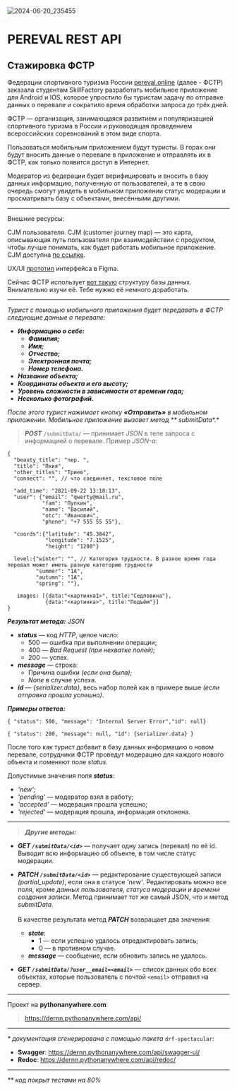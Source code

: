 ![2024-06-20_235455](https://user-images.githubusercontent.com/108303572/228615897-8bd00bcd-cd95-4a56-9783-34211fdf2780.jpg)

# PEREVAL REST API

## Стажировка ФСТР

Федерации спортивного туризма России [pereval.online](https://pereval.online)
(далее - ФСТР) заказала студентам SkillFactory разработать мобильное приложение для Android и IOS, которое упростило бы
туристам задачу по отправке данных о перевале и сократило время обработки запроса до трёх дней.

ФСТР — организация, занимающаяся развитием и популяризацией спортивного туризма в России и руководящая проведением
всероссийских соревнований в этом виде спорта.

Пользоваться мобильным приложением будут туристы. В горах они будут вносить данные о перевале в приложение и отправлять
их в ФСТР, как только появится доступ в Интернет.

Модератор из федерации будет верифицировать и вносить в базу данных информацию, полученную от пользователей, а те в свою
очередь смогут увидеть в мобильном приложении статус модерации и просматривать базу с объектами, внесёнными другими.

___

Внешние ресурсы:

CJM пользователя. CJM (customer journey map) — это карта, описывающая путь пользователя при взаимодействии с продуктом,
чтобы лучше понимать, как будет работать мобильное приложение. CJM доступна
[по ссылке](https://docs.google.com/spreadsheets/d/1eNFtPqYUFftQ4v-OC2K91rDGwBfUhsLh3UvEY1CXov0/edit?gid=0#gid=0).

UX/UI [прототип](https://www.figma.com/proto/tTeEh80nuYQIgbuCJy9dr8/%D0%A4%D0%A1%D0%A2%D0%A0-(Copy)-(Copy)?kind=proto&node-id=598-34467&page-id=61%3A2&scaling=scale-down&show-proto-sidebar=1&starting-point-node-id=570%3A2127)
интерфейса в Figma.

Сейчас ФСТР использует [вот такую](https://drive.google.com/file/d/1TuFcH5k-lU21b6xQtCeQ_UTW8OJwR9f3/view) структуру
базы данных. Внимательно изучи её. Тебе нужно её немного доработать.

___

*Турист с помощью мобильного приложения будет передавать в ФСТР следующие данные о перевале:*

+ ***Информацию о себе:***
    + ***Фамилия;***
    + ***Имя;***
    + ***Отчество;***
    + ***Электронная почта;***
    + ***Номер телефона.***
+ ***Название объекта;***
+ ***Координаты объекта и его высоту;***
+ ***Уровень сложности в зависимости от времени года;***
+ ***Несколько фотографий.***

*После этого турист нажимает кнопку **«Отправить»** в мобильном приложении. Мобильное приложение вызовет метод **
submitData**.*


> _**POST**_ `/submitData/` — принимает _JSON_ в теле запроса с информацией
> о перевале. Пример _JSON-а_:

```
{
  "beauty_title": "пер. ",
  "title": "Пхия",
  "other_titles": "Триев",
  "connect": "", // что соединяет, текстовое поле
 
  "add_time": "2021-09-22 13:18:13",
  "user": {"email": "qwerty@mail.ru",
           "fam": "Пупкин",
           "name": "Василий",
           "otc": "Иванович",
           "phone": "+7 555 55 55"}, 
 
  "coords":{"latitude": "45.3842",
            "longitude": "7.1525",
            "height": "1200"}
  
  level:{"winter": "", // Категория трудности. В разное время года перевал может иметь разную категорию трудности
         "summer": "1А",
         "autumn": "1А",
         "spring": ""},
 
   images: [{data:"<картинка1>", title:"Седловина"},
            {data:"<картинка>", title:"Подъём"}]
}
```

***Результат метода:** JSON*

+ ***status*** — код _HTTP_, целое число:
    - 500 — ошибка при выполнении операции;
    - 400 *— Bad Request (при нехватке полей);*
    - 200 — успех.
+ ***message*** — строка:
    - Причина ошибки *(если она была);*
    - _None_ в случае успеха.
+ _**id**_ — _{serializer.data}_, весь набор полей как в примере выше _(если отправка прошла успешно)_.

***Примеры ответов:***

`{ "status": 500, "message": "Internal Server Error","id": null}`

`{ "status": 200, "message": null, "id": {serializer.data} }`

После того как турист добавит в базу данных информацию о новом перевале, сотрудники ФСТР проведут модерацию для каждого
нового объекта и поменяют поле _status_.

Допустимые значения поля _**status**_:

+ *'new';*
+ *'pending'* — модератор взял в работу;
+ *'accepted'* — модерация прошла успешно;
+ *'rejected'* — модерация прошла, информация отклонена.

___

> **_Другие методы:_**

* **_GET `/submitData/<id>`_** — получает одну запись (перевал) по её id. Выводит всю информацию об объекте, в том числе
  статус модерации.
* **_PATCH `/submitData/<id>`_** — редактирование существующей записи _(partial_update)_, если она в статусе _'new'_.
  Редактировать можно все поля, кроме _данных пользователя, статуса модерации и времени создания записи_. Метод
  принимает тот же самый JSON, что и метод _submitData_.
  <br><br>
  В качестве результата метод **_PATCH_** возвращает два значения:
    * _**state**_:
        * 1 — если успешно удалось отредактировать запись;
        * 0 — в противном случае.
    * _**message**_ — сообщение, если обновить запись не удалось.


* **_GET `/submitData/?user__email=<email>`_** — список данных обо всех объектах, которые пользователь с
  почтой `<email>` отправил на сервер.

___

Проект на **pythonanywhere.com**:

> https://dernn.pythonanywhere.com/api/

___

_* документация сгенерирована с помощью пакета_ `drf-spectacular`:

* **Swagger**: https://dernn.pythonanywhere.com/api/swagger-ui/
* **Redoc**: https://dernn.pythonanywhere.com/api/redoc/

___

_** код покрыт тестами на 80%_

